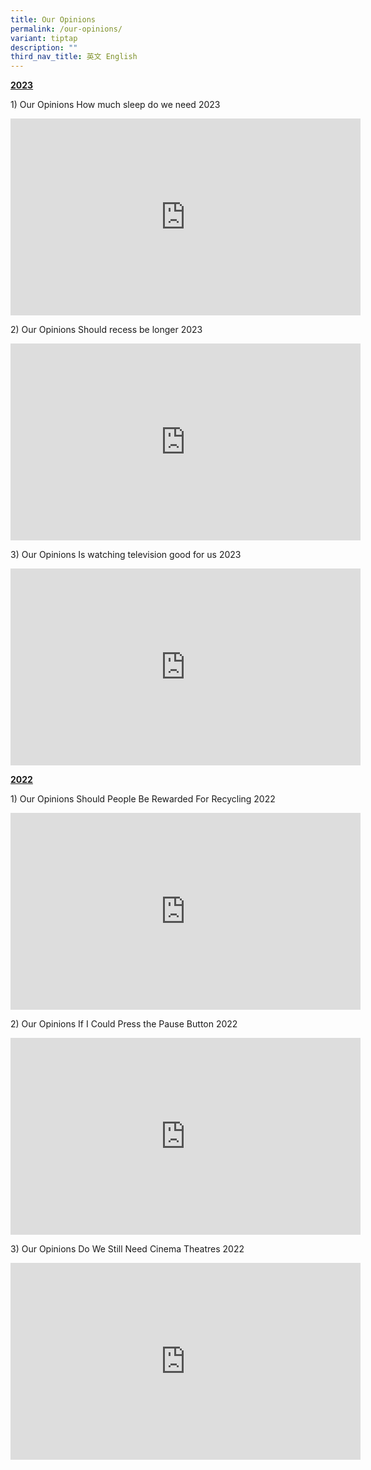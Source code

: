 ```yaml
---
title: Our Opinions
permalink: /our-opinions/
variant: tiptap
description: ""
third_nav_title: 英文 English
---
```

<p></p>
<p><strong><u>2023</u></strong>
</p>
<p>1)&nbsp;Our Opinions How much sleep do we need 2023</p>
<div class="iframe-wrapper">
<iframe height="315" width="560" allowfullscreen="true" frameborder="0" src="https://www.youtube.com/embed/aZi7cgPU7Hg?si=h2Oml2CaX89XlHig"></iframe>
</div>
<p>2)&nbsp;Our Opinions Should recess be longer 2023</p>
<div class="iframe-wrapper">
<iframe height="315" width="560" allowfullscreen="true" frameborder="0" src="https://www.youtube.com/embed/uI78oMpfSJ8?si=ilEySevHHXE55J9x"></iframe>
</div>
<p>3)&nbsp;Our Opinions Is watching television good for us 2023</p>
<div class="iframe-wrapper">
<iframe height="315" width="560" allowfullscreen="true" frameborder="0" src="https://www.youtube.com/embed/fVYnES1RSj0?si=tFlzsaiRFV9tZ1SS"></iframe>
</div>
<p></p>
<p><strong><u>2022</u></strong>
</p>
<p>1) Our Opinions Should People Be Rewarded For Recycling 2022</p>
<div class="iframe-wrapper">
<iframe height="315" width="560" allowfullscreen="true" frameborder="0" src="https://www.youtube.com/embed/S16KN3SRTww?si=BVOzZUzQw-JcYIqM"></iframe>
</div>
<p>2)&nbsp;Our Opinions If I Could Press the Pause Button 2022</p>
<div class="iframe-wrapper">
<iframe height="315" width="560" allowfullscreen="true" frameborder="0" src="https://www.youtube.com/embed/21cGL4U1aHg?si=c2VEvWqa3ZuN3gT7"></iframe>
</div>
<p>3)&nbsp;Our Opinions Do We Still Need Cinema Theatres 2022</p>
<div class="iframe-wrapper">
<iframe height="315" width="560" allowfullscreen="true" frameborder="0" src="https://www.youtube.com/embed/BJZvUHQi538?si=vCVniEu2qypdIqtS"></iframe>
</div>
<p></p>